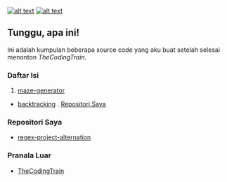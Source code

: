 [![alt text][2.1]][2]
[![alt text][6.1]][6]

## Tunggu, apa ini!
Ini adalah kumpulan beberapa source code yang aku buat setelah selesai menonton <i>TheCodingTrain</i>.

### Daftar Isi
1. [maze-generator](https://github.com/zevtyardt/coding-challenge/tree/main/maze-generator)
 * [backtracking](https://github.com/zevtyardt/coding-challenge/blob/main/maze-generator/backtracking.py)
 . [Repositori Saya](#Repositori+Saya)

### Repositori Saya
 - [regex-project-alternation](https://github.com/zevtyardt/regex-project-alternation)

### Pranala Luar
 * [TheCodingTrain](https://m.youtube.com/channel/UCvjgXvBlbQiydffZU7m1_aw)

[2.1]: http://i.imgur.com/P3YfQoD.png (facebook icon with padding)
[6.1]: http://i.imgur.com/0o48UoR.png (github icon with padding)


[2]: http://www.facebook.com/valxyriee
[6]: http://www.github.com/zevtyardt
